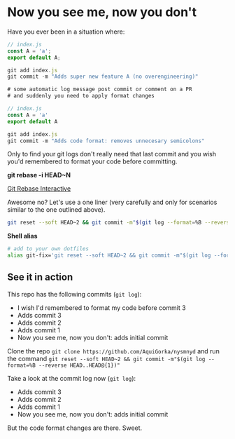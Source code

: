 # Now you see me, now you don't

Have you ever been in a situation where:

```javascript
// index.js
const A = 'a';
export default A;

git add index.js
git commit -m "Adds super new feature A (no overengineering)"

# some automatic log message post commit or comment on a PR
# and suddenly you need to apply format changes

// index.js
const A = 'a'
export default A

git add index.js
git commit -m "Adds code format: removes unnecesary semicolons"
```

Only to find your git logs don't really need that last commit and you wish you'd
remembered to format your code before committing.

**git rebase -i HEAD~N**

[Git Rebase Interactive](https://git-scm.com/book/en/v2/Git-Tools-Rewriting-History)

Awesome no? Let's use a one liner (very carefully and only for scenarios similar
to the one outlined above).

```sh
git reset --soft HEAD~2 && git commit -m"$(git log --format=%B --reverse HEAD..HEAD@{1})"
```

**Shell alias**

```sh
# add to your own dotfiles
alias git-fix='git reset --soft HEAD~2 && git commit -m"$(git log --format=%B --reverse HEAD..HEAD@{1})"'
```

## See it in action

This repo has the following commits (`git log`):

- I wish I'd remembered to format my code before commit 3
- Adds commit 3
- Adds commit 2
- Adds commit 1 
- Now you see me, now you don't: adds initial commit  

Clone the repo `git clone https://github.com/AquiGorka/nysmnyd` and run the
command `git reset --soft HEAD~2 && git commit -m"$(git log --format=%B
--reverse HEAD..HEAD@{1})"`

Take a look at the commit log now (`git log`):

- Adds commit 3
- Adds commit 2
- Adds commit 1
- Now you see me, now you don't: adds initial commit  

But the code format changes are there. Sweet.
